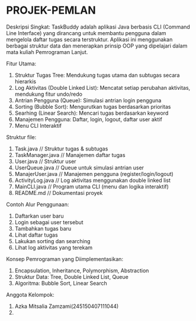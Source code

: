# PROJEK-PEMLAN

Deskripsi Singkat:
TaskBuddy adalah aplikasi Java berbasis CLI (Command Line Interface) yang
dirancang untuk membantu pengguna dalam mengelola daftar tugas secara
terstruktur. Aplikasi ini menggunakan berbagai struktur data dan menerapkan
prinsip OOP yang dipelajari dalam mata kuliah Pemrograman Lanjut.

Fitur Utama:
1. Struktur Tugas Tree: Mendukung tugas utama dan subtugas secara hierarkis
2. Log Aktivitas (Double Linked List): Mencatat setiap perubahan aktivitas,
mendukung fitur undo/redo
3. Antrian Pengguna (Queue): Simulasi antrian login pengguna
4. Sorting (Bubble Sort): Mengurutkan tugas berdasarkan prioritas
5. Searhing (Linear Search): Mencari tugas berdasarkan keyword
6. Manajemen Pengguna: Daftar, login, logout, daftar user aktif
7. Menu CLI Interaktif

Struktur file:
1. Task.java  // Struktur tugas & subtugas
2. TaskManager.java  // Manajemen daftar tugas
3. User.java   // Struktur user
4. UserQueue.java  // Queue untuk simulasi antrian user
5. ManajerUser.java  // Manajemen pengguna (register/login/logout)
6. ActivityLog.java  // Log aktivitas menggunakan double linked list
7. MainCLI.java  // Program utama CLI (menu dan logika interaktif)
8. README.md  // Dokumentasi proyek

Contoh Alur Penggunaan:
1. Daftarkan user baru
2. Login sebagai user tersebut
3. Tambahkan tugas baru
4. Lihat daftar tugas
5. Lakukan sorting dan searching
6. Lihat log aktivitas yang terekam

Konsep Pemrograman yang Diimplementasikan:
1. Encapsulation, Inheritance, Polymorphism, Abstraction
2. Struktur Data: Tree, Double Linked List, Queue
3. Algoritma: Bubble Sort, Linear Search

Anggota Kelompok:
1. Azka Mitsalia Zamzami(245150407111044)
2. 



